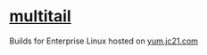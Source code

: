 # [multitail](https://www.vanheusden.com/multitail/)

Builds for Enterprise Linux hosted on [yum.jc21.com](https://yum.jc21.com)
